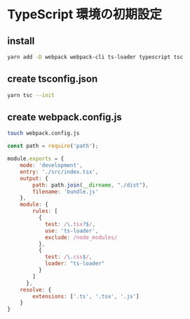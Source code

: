# TypeScript 環境の初期設定

## install

```bash
yarn add -D webpack webpack-cli ts-loader typescript tsc
```

## create tsconfig.json

```bash
yarn tsc --init
```

## create webpack.config.js

```bash
touch webpack.config.js
```

```js
const path = require('path');

module.exports = {
    mode: 'development',
    entry: './src/index.tsx',
    output: {
        path: path.join(__dirname, "./dist"),
        filename: 'bundle.js'
    },
    module: {
        rules: [
          {
            test: /\.tsx?$/,
            use: 'ts-loader',
            exclude: /node_modules/
          },
          {
            test: /\.css$/,
            loader: "ts-loader"
          }
        ]
      },
    resolve: {
        extensions: ['.ts', '.tsx', '.js']
    }
}
```
